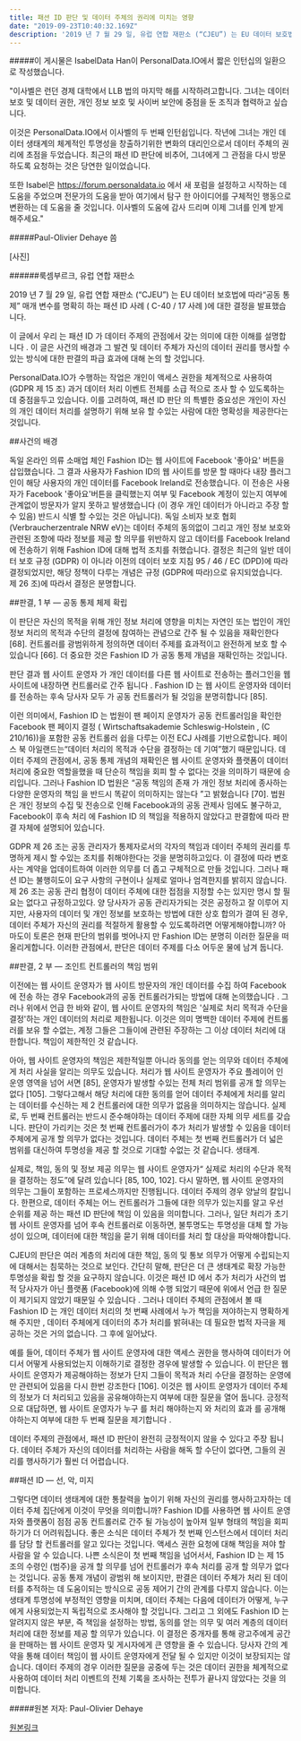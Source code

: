 ```yaml
---
title: 패션 ID 판단 및 데이터 주체의 권리에 미치는 영향
date: "2019-09-23T10:40:32.169Z"
description: '2019 년 7 월 29 일, 유럽 연합 재판소 (“CJEU”) 는 EU 데이터 보호법에 따라“공동 통제” 매개 변수를 명확히 하는 패션 ID 사례 ( C-40 / 17 사례 )에 대한 결정을 발표했습니다...'
---
```


#####이 게시물은 IsabelData Han이 PersonalData.IO에서 짧은 인턴십의 일환으로 작성했습니다.

"이사벨은 런던 경제 대학에서 LLB 법의 마지막 해를 시작하려고합니다. 그녀는 데이터 보호 및 데이터 권한, 개인 정보 보호 및 사이버 보안에 중점을 둔 조직과 협력하고 싶습니다.

이것은 PersonalData.IO에서 이사벨의 두 번째 인턴쉽입니다. 작년에 그녀는 개인 데이터 생태계의 체계적인 투명성을 창출하기위한 변화의 대리인으로서 데이터 주체의 권리에 초점을 두었습니다. 최근의 패션 ID 판단에 비추어, 그녀에게 그 관점을 다시 방문하도록 요청하는 것은 당연한 일이었습니다.

또한 Isabel은 https://forum.personaldata.io 에서 새 포럼을 설정하고 시작하는 데 도움을 주었으며 전문가의 도움을 받아 여기에서 탐구 한 아이디어를 구체적인 행동으로 변환하는 데 도움을 줄 것입니다.
이사벨의 도움에 감사 드리며 이제 그녀를 인계 받게 해주세요."

#####Paul-Olivier Dehaye 씀
 
[사진]

######룩셈부르크, 유럽 연합 재판소

2019 년 7 월 29 일, 유럽 연합 재판소 (“CJEU”) 는 EU 데이터 보호법에 따라“공동 통제” 매개 변수를 명확히 하는 패션 ID 사례 ( C-40 / 17 사례 )에 대한 결정을 발표했습니다.

이 글에서 우리 는 패션 ID 가 데이터 주제의 관점에서 갖는 의미에 대한 이해를 설명합니다 . 이 글은 사건의 배경과 그 발견 및 데이터 주체가 자신의 데이터 권리를 행사할 수있는 방식에 대한 판결의 파급 효과에 대해 논의 할 것입니다.

PersonalData.IO가 수행하는 작업은 개인이 액세스 권한을 체계적으로 사용하여 (GDPR 제 15 조) 과거 데이터 처리 이벤트 전체를 소급 적으로 조사 할 수 있도록하는 데 중점을두고 있습니다. 이를 고려하여, 패션 ID 판단 의 특별한 중요성은 개인이 자신의 개인 데이터 처리를 설명하기 위해 보유 할 수있는 사람에 대한 명확성을 제공한다는 것입니다.


##사건의 배경

독일 온라인 의류 소매업 체인 Fashion ID는 웹 사이트에 Facebook '좋아요' 버튼을 삽입했습니다. 그 결과 사용자가 Fashion ID의 웹 사이트를 방문 할 때마다 내장 플러그인이 해당 사용자의 개인 데이터를 Facebook Ireland로 전송했습니다. 이 전송은 사용자가 Facebook '좋아요'버튼을 클릭했는지 여부 및 Facebook 계정이 있는지 여부에 관계없이 방문자가 알지 못하고 발생했습니다 (이 경우 개인 데이터가 아니라고 주장 할 수 있음) 반드시 식별 할 수있는 것은 아닙니다). 독일 소비자 보호 협회 (Verbraucherzentrale NRW eV)는 데이터 주체의 동의없이 그리고 개인 정보 보호와 관련된 조항에 따라 정보를 제공 할 의무를 위반하지 않고 데이터를 Facebook Ireland에 전송하기 위해 Fashion ID에 대해 법적 조치를 취했습니다. 결정은 최근의 일반 데이터 보호 규정 (GDPR) 이 아니라 이전의 데이터 보호 지침 95 / 46 / EC (DPD)에 따라 결정되었지만, 해당 정책이 다루는 개념은 규정 (GDPR에 따라)으로 유지되었습니다. 제 26 조)에 따라서 결정은 분명합니다.

##판결, 1 부 — 공동 통제 체제 확립

이 판단은 자신의 목적을 위해 개인 정보 처리에 영향을 미치는 자연인 또는 법인이 개인 정보 처리의 목적과 수단의 결정에 참여하는 관념으로 간주 될 수 있음을 재확인한다 [68]. 컨트롤러를 광범위하게 정의하면 데이터 주제를 효과적이고 완전하게 보호 할 수 있습니다 [66]. 더 중요한 것은 Fashion ID 가 공동 통제 개념을 재확인하는 것입니다.

판단 결과 웹 사이트 운영자 가 개인 데이터를 다른 웹 사이트로 전송하는 플러그인을 웹 사이트에 내장하면 컨트롤러로 간주 됩니다 . Fashion ID 는 웹 사이트 운영자와 데이터를 전송하는 후속 당사자 모두 가 공동 컨트롤러가 될 것임을 분명히합니다 [85].

이런 의미에서, Fashion ID 는 법원이 팬 페이지 운영자가 공동 컨트롤러임을 확인한 Facebook 팬 페이지 결정 ( Wirtschaftsakademie Schleswig-Holstein , (C  210/16))을 포함한 공동 컨트롤러 쉽을 다루는 이전 ECJ 사례를 기반으로합니다. 페이스 북 아일랜드는“데이터 처리의 목적과 수단을 결정하는 데 기여”했기 때문입니다. 데이터 주제의 관점에서, 공동 통제 개념의 재확인은 웹 사이트 운영자와 플랫폼이 데이터 처리에 중요한 역할을했을 때 단순히 책임을 회피 할 수 없다는 것을 의미하기 때문에 승리입니다. 그러나 Fashion ID 법원은 “공동 책임의 존재 가 개인 정보 처리에 종사하는 다양한 운영자의 책임 을 반드시 똑같이 의미하지는 않는다 ”고 밝혔습니다 [70]. 법원 은 개인 정보의 수집 및 전송으로 인해 Facebook과의 공동 관제사 임에도 불구하고, Facebook이 후속 처리 에 Fashion ID 의 책임을 적용하지 않았다고 판결함에 따라 판결 자체에 설명되어 있습니다.

GDPR 제 26 조는 공동 관리자가 통제자로서의 각자의 책임과 데이터 주체의 권리를 투명하게 제시 할 수있는 조치를 취해야한다는 것을 분명히하고있다. 이 결정에 따라 변호사는 계약을 업데이트하여 이러한 의무를 더 좁고 구체적으로 만들 것입니다. 그러나 패션 ID는 불행히도이 요구 사항의 구현이나 실제로 얼마나 엄격한지를 밝히지 않습니다. 제 26 조는 공동 관리 협정이 데이터 주체에 대한 접점을 지정할 수는 있지만 명시 할 필요는 없다고 규정하고있다. 양 당사자가 공동 관리자가되는 것은 공정하고 잘 이루어 지지만, 사용자의 데이터 및 개인 정보를 보호하는 방법에 대한 상호 합의가 결여 된 경우, 데이터 주체가 자신의 권리를 적절하게 활용할 수 있도록하려면 어떻게해야합니까? 아마도이 토론은 현재 판단의 범위를 벗어나지 만 Fashion ID는 분명히 이러한 질문을 떠올리게합니다. 이러한 관점에서, 판단은 데이터 주제를 다소 어두운 물에 남겨 둡니다.

##판결, 2 부 — 조인트 컨트롤러의 책임 범위

이전에는 웹 사이트 운영자가 웹 사이트 방문자의 개인 데이터를 수집 하여 Facebook에 전송 하는 경우 Facebook과의 공동 컨트롤러가되는 방법에 대해 논의했습니다 . 그러나 위에서 언급 한 바와 같이, 웹 사이트 운영자의 책임은 '실제로 처리 목적과 수단을 결정'하는 개인 데이터의 처리로 제한됩니다. 이것은 의미 명백한 데이터 주제에 컨트롤러를 보유 할 수없는, 계정 그들은 그들이에 관련된 주장하는 그 이상 데이터 처리에 대한합니다. 책임이 제한적인 것 같습니다.

아아, 웹 사이트 운영자의 책임은 제한적일뿐 아니라 동의를 얻는 의무와 데이터 주체에게 처리 사실을 알리는 의무도 있습니다. 처리가 웹 사이트 운영자가 주요 플레이어 인 운영 영역을 넘어 서면 [85], 운영자가 발생할 수있는 전체 처리 범위를 공개 할 의무는 없다 [105]. 그렇다고해서 해당 처리에 대한 동의를 얻어 데이터 주체에게 처리를 알리는 데이터를 수신하는 제 2 컨트롤러에 대한 의무가 없음을 의미하지는 않습니다. 실제로, 두 번째 컨트롤러는 반드시 준수해야하는 데이터 주제에 대한 자체 의무 세트를 갖습니다. 판단이 가리키는 것은 첫 번째 컨트롤러가이 추가 처리가 발생할 수 있음을 데이터 주체에게 공개 할 의무가 없다는 것입니다. 데이터 주체는 첫 번째 컨트롤러가 더 넓은 범위를 대신하여 투명성을 제공 할 것으로 기대할 수없는 것 같습니다. 생태계.

실제로, 책임, 동의 및 정보 제공 의무는 웹 사이트 운영자가“ 실제로 처리의 수단과 목적을 결정하는 정도”에 달려 있습니다 [85, 100, 102]. 다시 말하면, 웹 사이트 운영자의 의무는 그들이 포함하는 프로세스까지만 진행됩니다. 데이터 주제의 경우 양날의 칼입니다. 한편으로, 데이터 주체는 어느 컨트롤러가 그들에 대한 의무가 있는지를 알고 우선 순위를 제공 하는 패션 ID 판단에 책임 이 있음을 의미합니다. 그러나, 일단 처리가 초기 웹 사이트 운영자를 넘어 후속 컨트롤러로 이동하면, 불투명도는 투명성을 대체 할 가능성이 있으며, 데이터에 대한 책임을 묻기 위해 데이터를 처리 할 대상을 파악해야합니다.

CJEU의 판단은 여러 계층의 처리에 대한 책임, 동의 및 통보 의무가 어떻게 수립되는지에 대해서는 침묵하는 것으로 보인다. 간단히 말해, 판단은 더 큰 생태계로 확장 가능한 투명성을 확립 할 것을 요구하지 않습니다. 이것은 패션 ID 에서 추가 처리가 사건의 법적 당사자가 아닌 플랫폼 (Facebook)에 의해 수행 되었기 때문에 위에서 언급 한 질문이 제기되지 않았기 때문일 수 있습니다 . 그러나 데이터 주체의 관점에서 볼 때 Fashion ID 는 개인 데이터 처리의 첫 번째 사례에서 누가 책임을 져야하는지 명확하게 해 주지만 , 데이터 주체에게 데이터의 추가 처리를 밝혀내는 데 필요한 법적 자극을 제공하는 것은 거의 없습니다. 그 후에 일어났다.

예를 들어, 데이터 주체가 웹 사이트 운영자에 대한 액세스 권한을 행사하여 데이터가 어디서 어떻게 사용되었는지 이해하기로 결정한 경우에 발생할 수 있습니다. 이 판단은 웹 사이트 운영자가 제공해야하는 정보가 단지 그들이 목적과 처리 수단을 결정하는 운영에만 관련되어 있음을 다시 한번 강조한다 [106]. 이것은 웹 사이트 운영자가 데이터 주체의 정보가 더 처리되고 있음을 공유해야하는지 여부에 대한 질문을 열어 둡니다. 긍정적으로 대답하면, 웹 사이트 운영자가 누구 를 처리 해야하는지 와 처리의 효과 를 공개해야하는지 여부에 대한 두 번째 질문을 제기합니다 .

데이터 주제의 관점에서, 패션 ID 판단이 완전히 긍정적이지 않을 수 있다고 주장 됩니다. 데이터 주체가 자신의 데이터를 처리하는 사람을 해독 할 수단이 없다면, 그들의 권리를 행사하기가 훨씬 더 어렵습니다.

##패션 ID — 선, 악, 미지

그렇다면 데이터 생태계에 대한 통찰력을 높이기 위해 자신의 권리를 행사하고자하는 데이터 주체 집단에게 이것이 무엇을 의미합니까? Fashion ID를 사용하면 웹 사이트 운영자와 플랫폼이 점점 공동 컨트롤러로 간주 될 가능성이 높아져 일부 형태의 책임을 회피하기가 더 어려워집니다. 좋은 소식은 데이터 주체가 첫 번째 인스턴스에서 데이터 처리를 담당 할 컨트롤러를 알고 있다는 것입니다. 액세스 권한 요청에 대해 책임을 져야 할 사람을 알 수 있습니다. 나쁜 소식은이 첫 번째 책임을 넘어서서, Fashion ID 는 제 15 조의 수령인 (범주)을 공개 할 의무를 넘어 컨트롤러가 후속 처리를 공개 할 의무가 없다는 것입니다. 공동 통제 개념이 광범위 해 보이지만, 판결은 데이터 주체가 처리 된 데이터를 추적하는 데 도움이되는 방식으로 공동 제어기 간의 관계를 다루지 않습니다. 이는 생태계 투명성에 부정적인 영향을 미치며, 데이터 주체는 다음에 데이터가 어떻게, 누구에게 사용되었는지 독립적으로 조사해야 할 것입니다. 그리고 그 외에도 Fashion ID 는 알려지지 않은 부분, 즉 책임을 설정하는 방법, 동의를 얻는 의무 및 여러 계층의 데이터 처리에 대한 정보를 제공 할 의무가 있습니다. 이 결정은 중개자를 통해 광고주에게 공간을 판매하는 웹 사이트 운영자 및 게시자에게 큰 영향을 줄 수 있습니다. 당사자 간의 계약을 통해 데이터 책임이 웹 사이트 운영자에게 전달 될 수 있지만 이것이 보장되지는 않습니다. 데이터 주제의 경우 이러한 질문을 공중에 두는 것은 데이터 권한을 체계적으로 사용하여 데이터 처리 이벤트의 전체 기록을 조사하는 전투가 끝나지 않았다는 것을 의미합니다.


#####원본 저자: Paul-Olivier Dehaye

[원본링크](https://medium.com/personaldata-io/fashion-id-and-rights-of-data-subjects-60d02ffca17d)


